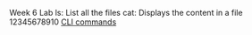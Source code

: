 Week 6 Lab
ls: List all the files
cat: Displays the content in a file
12345678910
[CLI commands](docs/cli.md)